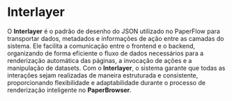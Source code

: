 # Interlayer

O **Interlayer** é o padrão de desenho do JSON utilizado no PaperFlow para transportar dados, metadados e informações de ação entre as camadas do sistema. Ele facilita a comunicação entre o frontend e o backend, organizando de forma eficiente o fluxo de dados necessários para a renderização automática das páginas, a invocação de ações e a manipulação de datasets. Com o **Interlayer**, o sistema garante que todas as interações sejam realizadas de maneira estruturada e consistente, proporcionando flexibilidade e adaptabilidade durante o processo de renderização inteligente no **PaperBrowser**.
